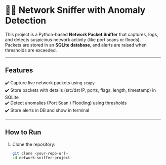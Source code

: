 # 🕵️‍♂️ Network Sniffer with Anomaly Detection

This project is a Python-based **Network Packet Sniffer** that captures, logs, and detects suspicious network activity (like port scans or floods).  
Packets are stored in an **SQLite database**, and alerts are raised when thresholds are exceeded.

---

## **Features**
✔️ Capture live network packets using `scapy`  
✔️ Store packets with details (src/dst IP, ports, flags, length, timestamp) in SQLite  
✔️ Detect anomalies (Port Scan / Flooding) using thresholds  
✔️ Store alerts in DB and show in terminal  

---

## **How to Run**

1. Clone the repository:
   ```bash
   git clone <your-repo-url>
   cd network-sniffer-project

